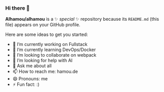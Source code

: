 ### Hi there 👋


**Alhamou/alhamou** is a ✨ _special_ ✨ repository because its `README.md` (this file) appears on your GitHub profile.

Here are some ideas to get you started:

- 🔭 I’m currently working on Fullstack
- 🌱 I’m currently learning DevOps/Docker
- 👯 I’m looking to collaborate on webpack
- 🤔 I’m looking for help with AI
- 💬 Ask me about all
- 📫 How to reach me: hamou.de
- 😄 Pronouns: me
- ⚡ Fun fact: :)

